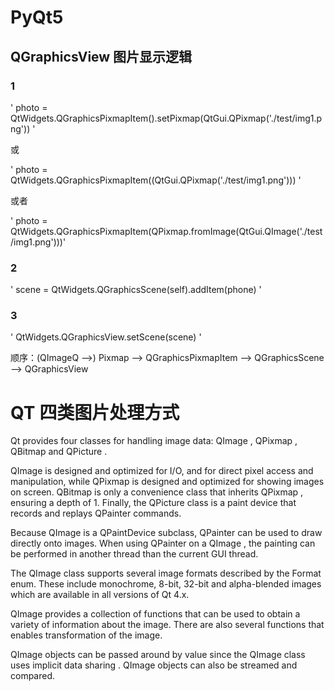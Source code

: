 # PyQt5

## QGraphicsView 图片显示逻辑

### 1

' photo = QtWidgets.QGraphicsPixmapItem().setPixmap(QtGui.QPixmap('./test/img1.png')) '

或

' photo = QtWidgets.QGraphicsPixmapItem((QtGui.QPixmap('./test/img1.png'))) '

或者

' photo = QtWidgets.QGraphicsPixmapItem(QPixmap.fromImage(QtGui.QImage('./test/img1.png')))'

### 2

' scene = QtWidgets.QGraphicsScene(self).addItem(phone) '

### 3

' QtWidgets.QGraphicsView.setScene(scene) '

顺序：(QImageQ -->) Pixmap --> QGraphicsPixmapItem --> QGraphicsScene --> QGraphicsView

# QT 四类图片处理方式

Qt provides four classes for handling image data: QImage , QPixmap , QBitmap and QPicture . 

QImage is designed and optimized for I/O, and for direct pixel access and manipulation, while QPixmap is designed and optimized for showing images on screen. 
QBitmap is only a convenience class that inherits QPixmap , ensuring a depth of 1. Finally, the QPicture class is a paint device that records and replays QPainter commands.

Because QImage is a QPaintDevice subclass, QPainter can be used to draw directly onto images. When using QPainter on a QImage , the painting can be performed in another thread than the current GUI thread.

The QImage class supports several image formats described by the Format enum. These include monochrome, 8-bit, 32-bit and alpha-blended images which are available in all versions of Qt 4.x.

QImage provides a collection of functions that can be used to obtain a variety of information about the image. There are also several functions that enables transformation of the image.

QImage objects can be passed around by value since the QImage class uses implicit data sharing . QImage objects can also be streamed and compared.

